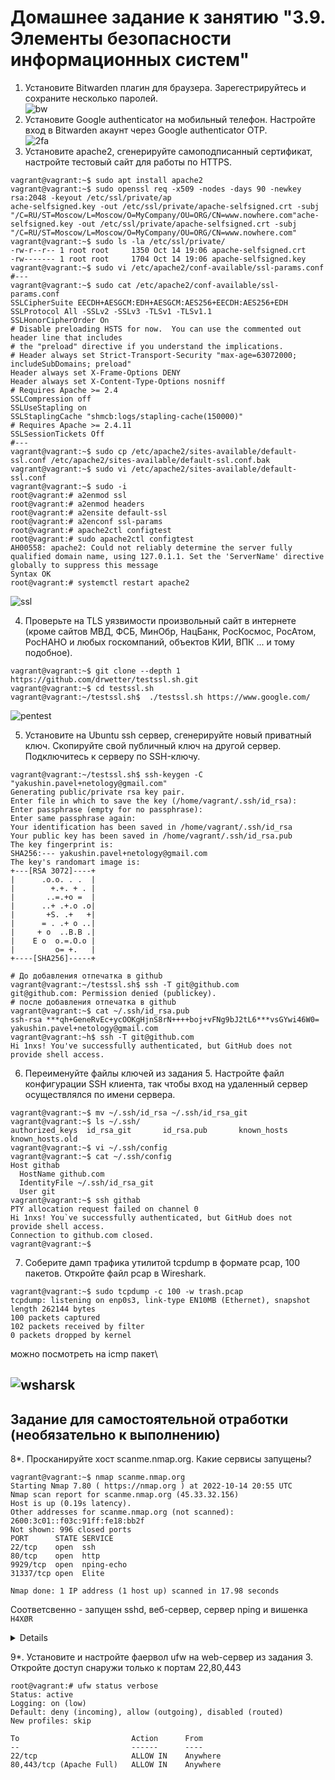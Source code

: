 # Домашнее задание к занятию "3.9. Элементы безопасности информационных систем"

1. Установите Bitwarden плагин для браузера. Зарегестрируйтесь и сохраните несколько паролей.\
![bw](img/bw-edge.png)
2. Установите Google authenticator на мобильный телефон. Настройте вход в Bitwarden акаунт через Google authenticator OTP.\
![2fa](img/2fa-enabled.png)
3. Установите apache2, сгенерируйте самоподписанный сертификат, настройте тестовый сайт для работы по HTTPS.
```shell
vagrant@vagrant:~$ sudo apt install apache2
vagrant@vagrant:~$ sudo openssl req -x509 -nodes -days 90 -newkey rsa:2048 -keyout /etc/ssl/private/ap                                                                                                 ache-selfsigned.key -out /etc/ssl/private/apache-selfsigned.crt -subj "/C=RU/ST=Moscow/L=Moscow/O=MyCompany/OU=ORG/CN=www.nowhere.com"ache-selfsigned.key -out /etc/ssl/private/apache-selfsigned.crt -subj "/C=RU/ST=Moscow/L=Moscow/O=MyCompany/OU=ORG/CN=www.nowhere.com"
vagrant@vagrant:~$ sudo ls -la /etc/ssl/private/
-rw-r--r-- 1 root root     1350 Oct 14 19:06 apache-selfsigned.crt
-rw------- 1 root root     1704 Oct 14 19:06 apache-selfsigned.key
vagrant@vagrant:~$ sudo vi /etc/apache2/conf-available/ssl-params.conf
#---
vagrant@vagrant:~$ sudo cat /etc/apache2/conf-available/ssl-params.conf
SSLCipherSuite EECDH+AESGCM:EDH+AESGCM:AES256+EECDH:AES256+EDH
SSLProtocol All -SSLv2 -SSLv3 -TLSv1 -TLSv1.1
SSLHonorCipherOrder On
# Disable preloading HSTS for now.  You can use the commented out header line that includes
# the "preload" directive if you understand the implications.
# Header always set Strict-Transport-Security "max-age=63072000; includeSubDomains; preload"
Header always set X-Frame-Options DENY
Header always set X-Content-Type-Options nosniff
# Requires Apache >= 2.4
SSLCompression off
SSLUseStapling on
SSLStaplingCache "shmcb:logs/stapling-cache(150000)"
# Requires Apache >= 2.4.11
SSLSessionTickets Off
#---
vagrant@vagrant:~$ sudo cp /etc/apache2/sites-available/default-ssl.conf /etc/apache2/sites-available/default-ssl.conf.bak
vagrant@vagrant:~$ sudo vi /etc/apache2/sites-available/default-ssl.conf
vagrant@vagrant:~$ sudo -i
root@vagrant:# a2enmod ssl
root@vagrant:# a2enmod headers
root@vagrant:# a2ensite default-ssl
root@vagrant:# a2enconf ssl-params
root@vagrant:# apache2ctl configtest
root@vagrant:# sudo apache2ctl configtest
AH00558: apache2: Could not reliably determine the server fully qualified domain name, using 127.0.1.1. Set the 'ServerName' directive globally to suppress this message
Syntax OK
root@vagrant:# systemctl restart apache2
```

![ssl](img/ssl-selfsigned.png)

4. Проверьте на TLS уязвимости произвольный сайт в интернете (кроме сайтов МВД, ФСБ, МинОбр, НацБанк, РосКосмос, РосАтом, РосНАНО и любых госкомпаний, объектов КИИ, ВПК ... и тому подобное).
```shell
vagrant@vagrant:~$ git clone --depth 1 https://github.com/drwetter/testssl.sh.git
vagrant@vagrant:~$ cd testssl.sh
vagrant@vagrant:~/testssl.sh$  ./testssl.sh https://www.google.com/
```
![pentest](img/pentest.png)

5. Установите на Ubuntu ssh сервер, сгенерируйте новый приватный ключ. Скопируйте свой публичный ключ на другой сервер. Подключитесь к серверу по SSH-ключу.
```shell
vagrant@vagrant:~/testssl.sh$ ssh-keygen -C "yakushin.pavel+netology@gmail.com"
Generating public/private rsa key pair.
Enter file in which to save the key (/home/vagrant/.ssh/id_rsa):
Enter passphrase (empty for no passphrase):
Enter same passphrase again:
Your identification has been saved in /home/vagrant/.ssh/id_rsa
Your public key has been saved in /home/vagrant/.ssh/id_rsa.pub
The key fingerprint is:
SHA256:--- yakushin.pavel+netology@gmail.com
The key's randomart image is:
+---[RSA 3072]----+
|      .o.o. . .  |
|        +.+. + . |
|       ..=.+o =  |
|      ..+ .+.o .o|
|       +S. .+   +|
|      = . .+ o ..|
|     + o  ..B.B .|
|    E o  o.=.O.o |
|         o= +.   |
+----[SHA256]-----+
```

```shell
# До добавления отпечатка в github
vagrant@vagrant:~/testssl.sh$ ssh -T git@github.com
git@github.com: Permission denied (publickey).
# после добавления отпечатка в github
vagrant@vagrant:~$ cat ~/.ssh/id_rsa.pub
ssh-rsa ***qh+GeneRvEc+ycOOKgHjnS8rN++++boj+vFNg9bJ2tL6***vsGYwi46W0= yakushin.pavel+netology@gmail.com
vagrant@vagrant:~h$ ssh -T git@github.com
Hi 1nxs! You've successfully authenticated, but GitHub does not provide shell access.
```
6. Переименуйте файлы ключей из задания 5. Настройте файл конфигурации SSH клиента, так чтобы вход на удаленный сервер осуществлялся по имени сервера.

```shell
vagrant@vagrant:~$ mv ~/.ssh/id_rsa ~/.ssh/id_rsa_git
vagrant@vagrant:~$ ls ~/.ssh/
authorized_keys  id_rsa_git       id_rsa.pub       known_hosts      known_hosts.old
vagrant@vagrant:~$ vi ~/.ssh/config
vagrant@vagrant:~$ cat ~/.ssh/config
Host githab
  HostName github.com
  IdentityFile ~/.ssh/id_rsa_git
  User git
vagrant@vagrant:~$ ssh githab
PTY allocation request failed on channel 0
Hi 1nxs! You`ve successfully authenticated, but GitHub does not provide shell access.
Connection to github.com closed.
vagrant@vagrant:~$
```

7. Соберите дамп трафика утилитой tcpdump в формате pcap, 100 пакетов. Откройте файл pcap в Wireshark.
```shell
vagrant@vagrant:~$ sudo tcpdump -c 100 -w trash.pcap
tcpdump: listening on enp0s3, link-type EN10MB (Ethernet), snapshot length 262144 bytes
100 packets captured
102 packets received by filter
0 packets dropped by kernel
```

можно посмотреть на icmp пакет\

![wsharsk](img/wshark.png)
 ---
## Задание для самостоятельной отработки (необязательно к выполнению)

8*. Просканируйте хост scanme.nmap.org. Какие сервисы запущены?
```shell
vagrant@vagrant:~$ nmap scanme.nmap.org
Starting Nmap 7.80 ( https://nmap.org ) at 2022-10-14 20:55 UTC
Nmap scan report for scanme.nmap.org (45.33.32.156)
Host is up (0.19s latency).
Other addresses for scanme.nmap.org (not scanned): 2600:3c01::f03c:91ff:fe18:bb2f
Not shown: 996 closed ports
PORT      STATE SERVICE
22/tcp    open  ssh
80/tcp    open  http
9929/tcp  open  nping-echo
31337/tcp open  Elite

Nmap done: 1 IP address (1 host up) scanned in 17.98 seconds
```
Соответсвенно - запущен sshd, веб-сервер, сервер nping и вишенка `H4XØR`
<details>
«1»=«l», «3»=«e», «7»=«t». Отсылка в прошлое и слэнг..<br>
Надпись «31337» = слово «eleet» и символизирует принадлежность к хакерской элите.
</details>

9*. Установите и настройте фаервол ufw на web-сервер из задания 3. Откройте доступ снаружи только к портам 22,80,443

```shell
root@vagrant:# ufw status verbose
Status: active
Logging: on (low)
Default: deny (incoming), allow (outgoing), disabled (routed)
New profiles: skip

To                         Action      From
--                         ------      ----
22/tcp                     ALLOW IN    Anywhere
80,443/tcp (Apache Full)   ALLOW IN    Anywhere
```


